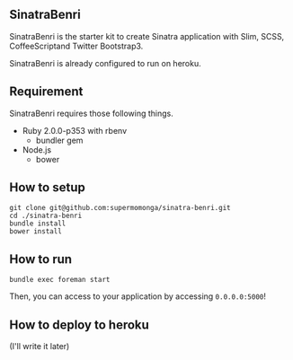 ## SinatraBenri

SinatraBenri is the starter kit to create Sinatra application with Slim, SCSS, CoffeeScriptand Twitter Bootstrap3.

SinatraBenri is already configured to run on heroku.

## Requirement

SinatraBenri requires those following things.

- Ruby 2.0.0-p353 with rbenv
    - bundler gem
- Node.js
    - bower

## How to setup

```
git clone git@github.com:supermomonga/sinatra-benri.git
cd ./sinatra-benri
bundle install
bower install
```

## How to run

```
bundle exec foreman start
```

Then, you can access to your application by accessing `0.0.0.0:5000`!

## How to deploy to heroku

(I'll write it later)
